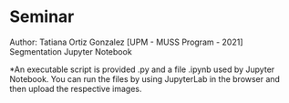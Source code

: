 # Seminar
Author: Tatiana Ortiz Gonzalez [UPM - MUSS Program - 2021] Segmentation Jupyter Notebook

*An executable script is provided .py and a file .ipynb used by Jupyter Notebook. You can run the files by using JupyterLab in the browser and then upload the respective images.
